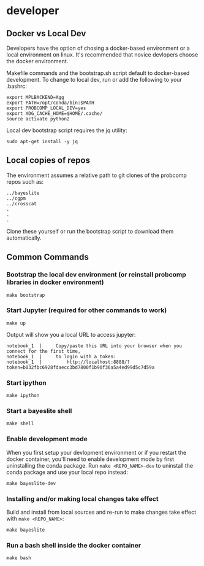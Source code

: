 # developer

## Docker vs Local Dev

Developers have the option of chosing a docker-based environment or a local environment on linux. It's recommended that novice devlopers choose the docker environment.

Makefile commands and the bootstrap.sh script default to docker-based development. To change to local dev, run or add the following to your .bashrc:

```
export MPLBACKEND=Agg
export PATH=/opt/conda/bin:$PATH
export PROBCOMP_LOCAL_DEV=yes
export XDG_CACHE_HOME=$HOME/.cache/
source activate python2
```

Local dev bootstrap script requires the jq utility:

```
sudo apt-get install -y jq
```

## Local copies of repos

The environment assumes a relative path to git clones of the probcomp repos such as:

```
../bayeslite
../cgpm
../crosscat
.
.
.
```

Clone these yourself or run the bootstrap script to download them automatically.

## Common Commands

### Bootstrap the local dev environment (or reinstall probcomp libraries in docker environment)

```
make bootstrap
```

### Start Jupyter (required for other commands to work)

```
make up
```

Output will show you a local URL to access jupyter:

```
notebook_1  |     Copy/paste this URL into your browser when you connect for the first time,
notebook_1  |     to login with a token:
notebook_1  |         http://localhost:8888/?token=b032fbc6928fdaecc3bd7800f1b90f36a5a4ed99d5c7d59a
```

### Start ipython

```
make ipython
```

### Start a bayeslite shell

```
make shell
```

### Enable development mode

When you first setup your devlopment environment or if you restart the docker container, you'll need to enable development mode by first uninstalling the conda package. Run `make <REPO_NAME>-dev` to uninstall the conda package and use your local repo instead:

```
make bayeslite-dev
```

### Installing and/or making local changes take effect

Build and install from local sources and re-run to make changes take effect with `make <REPO_NAME>`:

```
make bayeslite
```

### Run a bash shell inside the docker container

```
make bash
```
